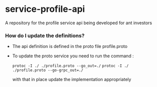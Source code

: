 # service-profile-api

A repository for the  profile service api being developed
for ant investors

### How do I update the definitions? ###

* The api definition is defined in the proto file profile.proto
* To update the proto service you need to run the command :

  `protoc -I ./ ./profile.proto --go_out=./`
  `protoc -I ./ ./profile.proto --go-grpc_out=./`

  with that in place update the implementation appropriately
